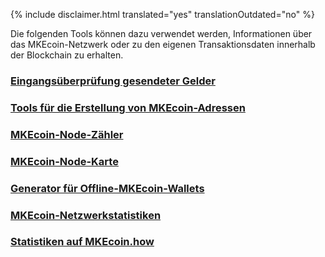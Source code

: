 {% include disclaimer.html translated="yes" translationOutdated="no" %}

Die folgenden Tools können dazu verwendet werden, Informationen über das MKEcoin-Netzwerk oder zu den eigenen Transaktionsdaten innerhalb der Blockchain zu erhalten.


### [Eingangsüberprüfung gesendeter Gelder](http://xmrtests.llcoins.net/checktx.html)

### [Tools für die Erstellung von MKEcoin-Adressen](https://xmr.llcoins.net/)

### [MKEcoin-Node-Zähler](http://MKEcoinnodes.i2p.xyz/)

### [MKEcoin-Node-Karte](https://MKEcoinhash.com/nodes-distribution.html)

### [Generator für Offline-MKEcoin-Wallets](http://MKEcoinaddress.org/)

### [MKEcoin-Netzwerkstatistiken](http://MKEcoinblocks.info/stats)

### [Statistiken auf MKEcoin.how](https://www.MKEcoin.how/)
